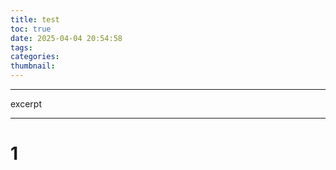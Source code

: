 ```yaml
---
title: test
toc: true
date: 2025-04-04 20:54:58
tags:
categories:
thumbnail:
---
```


---

excerpt

<!-- more -->


---
# 1